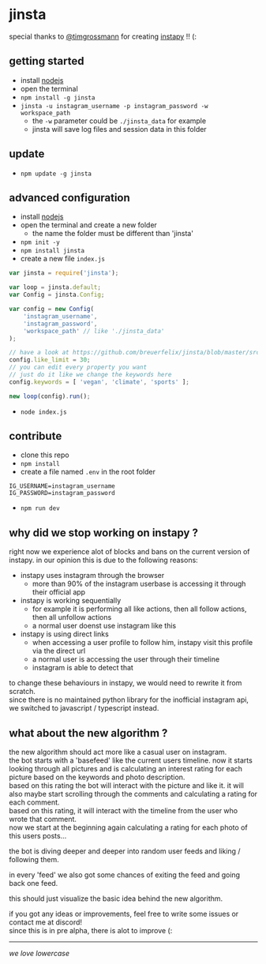 # jinsta

special thanks to [@timgrossmann](https://github.com/timgrossmann) for creating [instapy](https://github.com/timgrossmann/instapy) !! (:

## getting started

- install [nodejs](https://nodejs.org)
- open the terminal
- `npm install -g jinsta`
- `jinsta -u instagram_username -p instagram_password -w workspace_path`
	- the `-w` parameter could be `./jinsta_data` for example
	- jinsta will save log files and session data in this folder

## update

- `npm update -g jinsta`

## advanced configuration

- install [nodejs](https://nodejs.org)
- open the terminal and create a new folder
	- the name the folder must be different than 'jinsta'
- `npm init -y`
- `npm install jinsta`
- create a new file `index.js`

```js
var jinsta = require('jinsta');

var loop = jinsta.default;
var Config = jinsta.Config;

var config = new Config(
	'instagram_username',
	'instagram_password',
	'workspace_path' // like './jinsta_data'
);

// have a look at https://github.com/breuerfelix/jinsta/blob/master/src/config.ts for an example
config.like_limit = 30;
// you can edit every property you want
// just do it like we change the keywords here
config.keywords = [ 'vegan', 'climate', 'sports' ];

new loop(config).run();
```

- `node index.js`

## contribute

- clone this repo
- `npm install`
- create a file named `.env` in the root folder

```env
IG_USERNAME=instagram_username
IG_PASSWORD=instagram_password
```

- `npm run dev`

## why did we stop working on instapy ?

right now we experience alot of blocks and bans on the current version of instapy. in our opinion this is due to the following reasons:

- instapy uses instagram through the browser
	- more than 90% of the instagram userbase is accessing it through their official app
- instapy is working sequentially
	- for example it is performing all like actions, then all follow actions, then all unfollow actions
	- a normal user doenst use instagram like this
- instapy is using direct links
	- when accessing a user profile to follow him, instapy visit this profile via the direct url
	- a normal user is accessing the user through their timeline
	- instagram is able to detect that

to change these behaviours in instapy, we would need to rewrite it from scratch.  
since there is no maintained python library for the inofficial instagram api, we switched to javascript / typescript instead.

## what about the new algorithm ?

the new algorithm should act more like a casual user on instagram.  
the bot starts with a 'basefeed' like the current users timeline. now it starts looking through all pictures and is calculating an interest rating for each picture based on the keywords and photo description.  
based on this rating the bot will interact with the picture and like it. it will also maybe start scrolling through the comments and calculating a rating for each comment.  
based on this rating, it will interact with the timeline from the user who wrote that comment.  
now we start at the beginning again calculating a rating for each photo of this users posts...

the bot is diving deeper and deeper into random user feeds and liking / following them.

in every 'feed' we also got some chances of exiting the feed and going back one feed.

this should just visualize the basic idea behind the new algorithm.

if you got any ideas or improvements, feel free to write some issues or contact me at discord!  
since this is in pre alpha, there is alot to improve (:

---

_we love lowercase_

